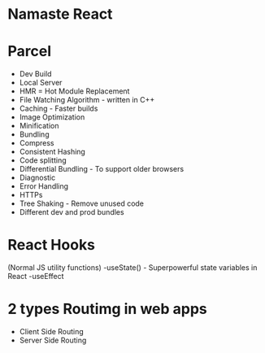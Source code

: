# Namaste React 


# Parcel
- Dev Build
- Local Server
- HMR = Hot Module Replacement 
- File Watching Algorithm - written in C++
- Caching - Faster builds
- Image Optimization
- Minification 
- Bundling
- Compress
- Consistent Hashing
- Code splitting 
- Differential Bundling - To support older browsers
- Diagnostic
- Error Handling
- HTTPs 
- Tree Shaking - Remove unused code
- Different dev and prod bundles


 # React Hooks
 (Normal JS utility functions)
 -useState() - Superpowerful state variables in React
 -useEffect

# 2 types Routimg in web apps
- Client Side Routing
- Server Side Routing